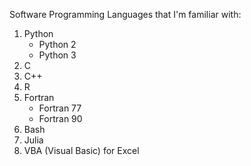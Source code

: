 Software Programming Languages that I'm familiar with:

1. Python
   - Python 2
   - Python 3
2. C
3. C++
4. R
5. Fortran
   - Fortran 77
   - Fortran 90
6. Bash
7. Julia
8. VBA (Visual Basic) for Excel
